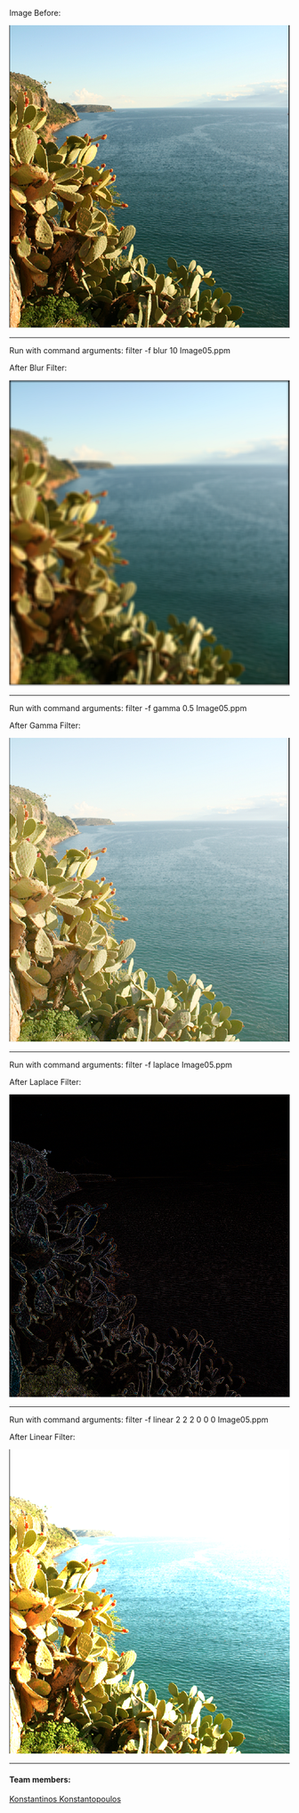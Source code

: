 Image Before:

![alt text](img/before.PNG)

***
Run with command arguments: filter -f blur 10 Image05.ppm

After Blur Filter:

![alt text](img/blur.PNG)
***
Run with command arguments: filter -f gamma 0.5 Image05.ppm

After Gamma Filter:

![alt text](img/gamma.PNG)
***
Run with command arguments: filter -f laplace Image05.ppm

After Laplace Filter:

![alt text](img/laplace.PNG)
***
Run with command arguments: filter -f linear 2 2 2 0 0 0 Image05.ppm

After Linear Filter:

![alt text](img/linear.PNG)

***
#### Team members: 
[Konstantinos Konstantopoulos](https://github.com/ntinouldinho)

